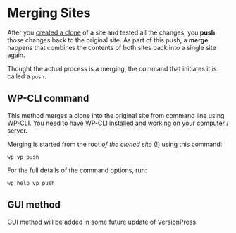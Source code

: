 # Merging Sites

After you [created a clone](./cloning) of a site and tested all the changes, you **push** those changes back to the original site. As part of this push, a **merge** happens that combines the contents of both sites back into a single site again.

Thought the actual process is a merging, the command that initiates it is called a `push`.


## WP-CLI command

This method merges a clone into the original site from command line using WP-CLI. You need to have [WP-CLI installed and working](../feature-focus/wp-cli) on your computer / server. 


Merging is started from the root *of the cloned site* (!) using this command:

    wp vp push

For the full details of the command options, run:

    wp help vp push


## GUI method ##

GUI method will be added in some future update of VersionPress.

